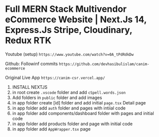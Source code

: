 # Full MERN Stack Multivendor eCommerce Website | Next.Js 14, Express.Js Stripe, Cloudinary, Redux RTK

Youtube (setup)
`https://www.youtube.com/watch?v=0A_tPdRdkDw`

Github: Followinf commits
`https://github.com/devhasibulislam/canim-ecommerce`

Original Live App
`https://canim-csr.vercel.app/`

1. INSTALL NEXTJS
2. in root create `.vscode` folder and add `cSpell.words.json`
3. Add folders in `public` folder and add images
4. in app folder create [id] folder and add initial `page.tsx` Detail page
5. in app folder add `auth` folder and pages with intiial code
6. in app folder add components/dashboard folder with pages and initial code
7. in app folder add products folder and page with initial code
8. in app folder add `AppWrapper.tsx` page
